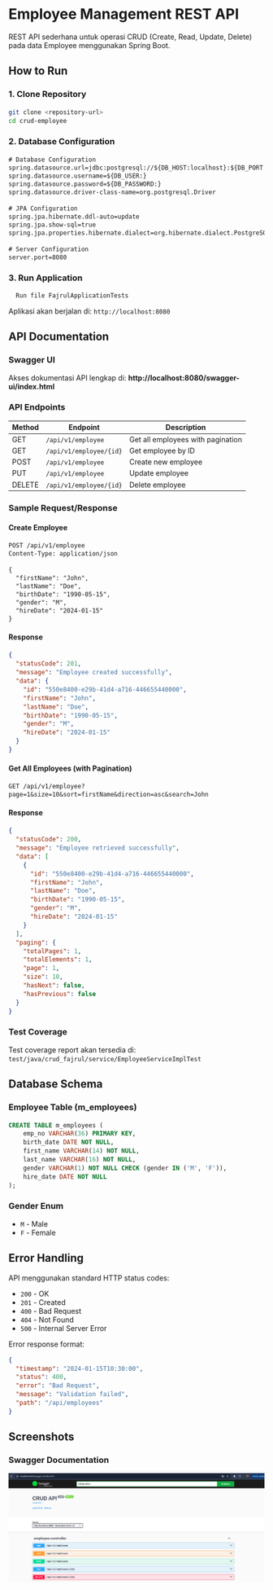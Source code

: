 # Employee Management REST API

REST API sederhana untuk operasi CRUD (Create, Read, Update, Delete) pada data Employee menggunakan Spring Boot.


## How to Run

### 1. Clone Repository
```bash
git clone <repository-url>
cd crud-employee
```

### 2. Database Configuration
```properties
# Database Configuration
spring.datasource.url=jdbc:postgresql://${DB_HOST:localhost}:${DB_PORT:5432}/${DB_NAME:crud_db}
spring.datasource.username=${DB_USER:}
spring.datasource.password=${DB_PASSWORD:}
spring.datasource.driver-class-name=org.postgresql.Driver

# JPA Configuration
spring.jpa.hibernate.ddl-auto=update
spring.jpa.show-sql=true
spring.jpa.properties.hibernate.dialect=org.hibernate.dialect.PostgreSQLDialect

# Server Configuration
server.port=8080
```

### 3. Run Application
```bash
  Run file FajrulApplicationTests
```

Aplikasi akan berjalan di: `http://localhost:8080`

## API Documentation

### Swagger UI
Akses dokumentasi API lengkap di: **http://localhost:8080/swagger-ui/index.html**

### API Endpoints

| Method | Endpoint | Description |
|--------|----------|-------------|
| GET | `/api/v1/employee` | Get all employees with pagination |
| GET | `/api/v1/employee/{id}` | Get employee by ID |
| POST | `/api/v1/employee` | Create new employee |
| PUT | `/api/v1/employee` | Update employee |
| DELETE | `/api/v1/employee/{id}` | Delete employee |

### Sample Request/Response

#### Create Employee
```http
POST /api/v1/employee
Content-Type: application/json

{
  "firstName": "John",
  "lastName": "Doe", 
  "birthDate": "1990-05-15",
  "gender": "M",
  "hireDate": "2024-01-15"
}
```

#### Response
```json
{
  "statusCode": 201,
  "message": "Employee created successfully",
  "data": {
    "id": "550e8400-e29b-41d4-a716-446655440000",
    "firstName": "John",
    "lastName": "Doe",
    "birthDate": "1990-05-15", 
    "gender": "M",
    "hireDate": "2024-01-15"
  }
}
```

#### Get All Employees (with Pagination)
```http
GET /api/v1/employee?page=1&size=10&sort=firstName&direction=asc&search=John
```

#### Response
```json
{
  "statusCode": 200,
  "message": "Employee retrieved successfully",
  "data": [
    {
      "id": "550e8400-e29b-41d4-a716-446655440000",
      "firstName": "John",
      "lastName": "Doe",
      "birthDate": "1990-05-15",
      "gender": "M", 
      "hireDate": "2024-01-15"
    }
  ],
  "paging": {
    "totalPages": 1,
    "totalElements": 1,
    "page": 1,
    "size": 10,
    "hasNext": false,
    "hasPrevious": false
  }
}
```

### Test Coverage
Test coverage report akan tersedia di: `test/java/crud_fajrul/service/EmployeeServiceImplTest`


## Database Schema

### Employee Table (m_employees)
```sql
CREATE TABLE m_employees (
    emp_no VARCHAR(36) PRIMARY KEY,
    birth_date DATE NOT NULL,
    first_name VARCHAR(14) NOT NULL,
    last_name VARCHAR(16) NOT NULL,
    gender VARCHAR(1) NOT NULL CHECK (gender IN ('M', 'F')),
    hire_date DATE NOT NULL
);
```

### Gender Enum
- `M` - Male
- `F` - Female

## Error Handling

API menggunakan standard HTTP status codes:

- `200` - OK
- `201` - Created
- `400` - Bad Request
- `404` - Not Found
- `500` - Internal Server Error

Error response format:
```json
{
  "timestamp": "2024-01-15T10:30:00",
  "status": 400,
  "error": "Bad Request",
  "message": "Validation failed",
  "path": "/api/employees"
}
```

## Screenshots

### Swagger Documentation
![Swagger UI](swagger.png)


